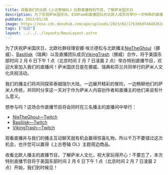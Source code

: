 ```yaml
---
title: 观看我们的北欧《上古卷轴OL》社群直播特别节目，了解萨米国庆日
description: 为了庆祝萨米国庆日，ESOFam和直播团队的北欧人成员将举行一次特殊的直播节目，欢迎大家收看！
pubDate: 2023/01/30
image: https://eso-cdn.denohub.com/ape/uploads/2023/02/17b386df4040263eb9cfc480ed95b5d3.jpg
tags: ["社区"]
layout: ../../../layouts/NewsLayout.astro
---
```


为了庆祝萨米国庆日，北欧社群经理安娜·埃兰德松与北欧播主[NieTheGhoul](https://www.twitch.tv/NieTheGhoul)（挪威）、[Basiliisk](https://www.twitch.tv/basiliisk)（瑞典）以及直播团队成员[VikingTrash](https://www.twitch.tv/vikingtrash)（挪威）合作，将于美国东部时间 2 月 6 日下午 1 点（北京时间 2 月 7 日凌晨 2 点）举办特别直播节目，欢迎大家加入我们的直播间！萨米国庆日是在挪威、瑞典和芬兰共同举行的萨米人文化庆祝活动。

我们的播主们将共同探索泰姆瑞尔大陆，一边展开精彩的冒险，一边畅聊他们的萨米人传统，并同时分享这一天对于作为萨米人内容创作者和直播主的他们来说有什么意义。

想参与吗？这场合作直播节目将会同时在三名播主的直播间中举行：

- [NieTheGhoul—Twitch](https://www.twitch.tv/NieTheGhoul)
- [Basiliisk—Twitch](https://www.twitch.tv/basiliisk)
- [VikingTrash—Twitch](https://www.twitch.tv/vikingtrash)

观看直播并与我们的播主互动聊天就有机会赢得惊喜礼物，所以千万不要错过这次机会，也许您可以赢得《上古卷轴 OL》主题周边商品。

收看北欧人播主的直播节目，了解萨米人文化，祝大家玩得开心！不要忘了，本次特别直播节目将于美国东部时间 2 月 6 日下午 1 点（北京时间 2 月 7 日凌晨 2 点）开始，我们到时候见！
